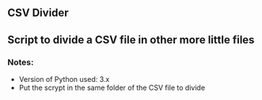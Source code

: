 ## CSV Divider
Script to divide a CSV file in other more little files
---
### Notes:
* Version of Python used: 3.x
* Put the scrypt in the same folder of the CSV file to divide
